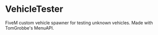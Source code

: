 # VehicleTester
FiveM custom vehicle spawner for testing unknown vehicles. Made with TomGrobbe's MenuAPI.

